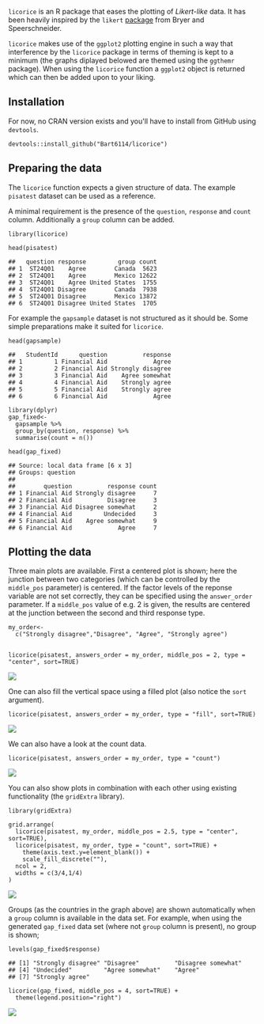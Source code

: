 `licorice` is an R package that eases the plotting of *Likert-like*
data. It has been heavily inspired by the `likert`
[package](https://github.com/jbryer/likert) from Bryer and
Speerschneider.

`licorice` makes use of the `ggplot2` plotting engine in such a way that
interference by the `licorice` package in terms of theming is kept to a
minimum (the graphs diplayed belowed are themed using the `ggthemr`
package). When using the `licorice` function a `ggplot2` object is
returned which can then be added upon to your liking.

Installation
------------

For now, no CRAN version exists and you'll have to install from GitHub
using `devtools`.

    devtools::install_github("Bart6114/licorice")

Preparing the data
------------------

The `licorice` function expects a given structure of data. The example
`pisatest` dataset can be used as a reference.

A minimal requirement is the presence of the `question`, `response` and
`count` column. Additionally a `group` column can be added.

    library(licorice)

    head(pisatest)

    ##   question response         group count
    ## 1  ST24Q01    Agree        Canada  5623
    ## 2  ST24Q01    Agree        Mexico 12622
    ## 3  ST24Q01    Agree United States  1755
    ## 4  ST24Q01 Disagree        Canada  7938
    ## 5  ST24Q01 Disagree        Mexico 13872
    ## 6  ST24Q01 Disagree United States  1705

For example the `gapsample` dataset is not structured as it should be.
Some simple preparations make it suited for `licorice`.

    head(gapsample)

    ##   StudentId      question          response
    ## 1         1 Financial Aid             Agree
    ## 2         2 Financial Aid Strongly disagree
    ## 3         3 Financial Aid    Agree somewhat
    ## 4         4 Financial Aid    Strongly agree
    ## 5         5 Financial Aid    Strongly agree
    ## 6         6 Financial Aid             Agree

    library(dplyr)
    gap_fixed<-
      gapsample %>%
      group_by(question, response) %>%
      summarise(count = n())

    head(gap_fixed)

    ## Source: local data frame [6 x 3]
    ## Groups: question
    ## 
    ##        question          response count
    ## 1 Financial Aid Strongly disagree     7
    ## 2 Financial Aid          Disagree     3
    ## 3 Financial Aid Disagree somewhat     2
    ## 4 Financial Aid         Undecided     3
    ## 5 Financial Aid    Agree somewhat     9
    ## 6 Financial Aid             Agree     7

Plotting the data
-----------------

Three main plots are available. First a centered plot is shown; here the
junction between two categories (which can be controlled by the
`middle_pos` parameter) is centered. If the factor levels of the reponse
variable are not set correctly, they can be specified using the
`answer_order` parameter. If a `middle_pos` value of e.g. 2 is given,
the results are centered at the junction between the second and third
response type.

    my_order<-
      c("Strongly disagree","Disagree", "Agree", "Strongly agree")


    licorice(pisatest, answers_order = my_order, middle_pos = 2, type = "center", sort=TRUE)

![](http://i.imgur.com/MEkAH2d.png)

One can also fill the vertical space using a filled plot (also notice
the `sort` argument).

    licorice(pisatest, answers_order = my_order, type = "fill", sort=TRUE)

![](http://i.imgur.com/oYjfUqP.png)

We can also have a look at the count data.

    licorice(pisatest, answers_order = my_order, type = "count")

![](http://i.imgur.com/lhfhnvS.png)

You can also show plots in combination with each other using existing
functionality (the `gridExtra` library).

    library(gridExtra)

    grid.arrange(
      licorice(pisatest, my_order, middle_pos = 2.5, type = "center", sort=TRUE),
      licorice(pisatest, my_order, type = "count", sort=TRUE) +
        theme(axis.text.y=element_blank()) +
        scale_fill_discrete(""),
      ncol = 2,
      widths = c(3/4,1/4)
    )

![](http://i.imgur.com/ik5fPB7.png)

Groups (as the countries in the graph above) are shown automatically
when a `group` column is available in the data set. For example, when
using the generated `gap_fixed` data set (where not `group` column is
present), no group is shown;

    levels(gap_fixed$response)

    ## [1] "Strongly disagree" "Disagree"          "Disagree somewhat"
    ## [4] "Undecided"         "Agree somewhat"    "Agree"            
    ## [7] "Strongly agree"

    licorice(gap_fixed, middle_pos = 4, sort=TRUE) +
      theme(legend.position="right")

![](http://i.imgur.com/IxwQCg9.png)

